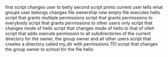 first script changes user to betty
second script prints current user
tells what groups user belongs
changes file ownership
new empty file
executes hello
script that grants multiple permissions
script that grants permissions to everybody
script that grants permissions to other users only
script that changes mode of hello
script that changes mode of hello to that of olleh
script that adds execute permission to all subdirectories of the current directory for the owner, the group owner and all other users
script that creates a directory called my_dir with permissions 751
script that changes the group owner to school for the file hello
